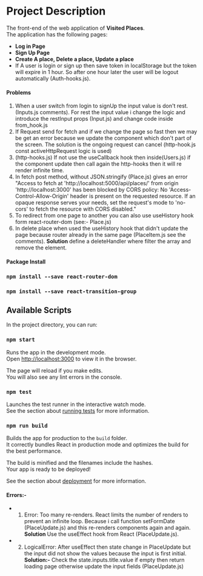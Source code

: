 # Project Description

The front-end of the web application of <strong>Visited Places</strong>. <br>
The application has the following pages:

- <strong> Log in Page </strong>
- <strong> Sign Up Page </strong>
- <strong> Create A place, Delete a place, Update a place</strong>
- If A user is login or sign up then save token in localStorage but the token will expire in 1 hour. So after one hour later the user will be logout automatically (Auth-hooks.js).

#### Problems

1. When a user switch from login to signUp the input value is don't rest. (Inputs.js comments). For rest the input value i change the logic and introduce the restInput props (Input.js) and change code inside from_hook.js
2. If Request send for fetch and if we change the page so fast then we may be get an error because we update the component which don't part of the screen. The solution is the ongoing request can cancel (http-hook.js const activeHttpRequest logic is used)
3. (http-hooks.js) If not use the useCallback hook then inside(Users.js) if the component update then call again the http-hooks then it will re render infinite time.
4. In fetch post method, without JSON.stringify (Place.js) gives an error "Access to fetch at 'http://localhost:5000/api/places/' from origin 'http://localhost:3000' has been blocked by CORS policy: No 'Access-Control-Allow-Origin' header is present on the requested resource. If an opaque response serves your needs, set the request's mode to 'no-cors' to fetch the resource with CORS disabled."
5. To redirect from one page to another you can also use useHistory hook form react-router-dom (see:- Place.js)
6. In delete place when used the useHistory hook that didn't update the page because router already in the same page (PlaceItem.js see the comments).
   <strong> Solution </strong> define a deleteHandler where filter the array and remove the element.

#### Package Install

### `npm install --save react-router-dom`

### `npm install --save react-transition-group`

## Available Scripts

In the project directory, you can run:

### `npm start`

Runs the app in the development mode.\
Open [http://localhost:3000](http://localhost:3000) to view it in the browser.

The page will reload if you make edits.\
You will also see any lint errors in the console.

### `npm test`

Launches the test runner in the interactive watch mode.\
See the section about [running tests](https://facebook.github.io/create-react-app/docs/running-tests) for more information.

### `npm run build`

Builds the app for production to the `build` folder.\
It correctly bundles React in production mode and optimizes the build for the best performance.

The build is minified and the filenames include the hashes.\
Your app is ready to be deployed!

See the section about [deployment](https://facebook.github.io/create-react-app/docs/deployment) for more information.

#### Errors:-

- 1. Error: Too many re-renders. React limits the number of renders to prevent an infinite loop. Because i call function setFormDate (PlaceUpdate.js) and this re-renders components again and again.</br>
     <strong> Solution </strong> Use the useEffect hook from React (PlaceUpdate.js).
- 2. LogicalError: After useEffect then state change in PlaceUpdate but the input did not show the values because the input
     is first initial. </br>
     <strong> Solution:-</strong> Check the state.inputs.title.value if empty then return loading page otherwise update the input fields (PlaceUpdate.js)
